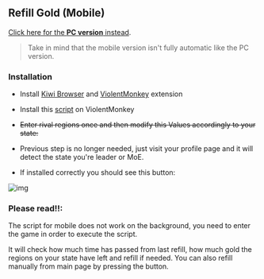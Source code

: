 ## Refill Gold (Mobile)

[Click here for the **PC version** instead](https://rr-tools.eu/mod/7).

> Take in mind that the mobile version isn't fully automatic like the PC version.

### Installation

- Install [Kiwi Browser][kiwi] and [ViolentMonkey][vm] extension

- Install this [script][myscript] on ViolentMonkey

- ~~Enter rival regions once and then modify this Values accordingly to your state:~~

- Previous step is no longer needed, just visit your profile page and it will detect the state you're leader or MoE.

- If installed correctly you should see this button:

![img]

### Please read!!:

The script for mobile does not work on the background, you need to enter the game in order to execute the script.

It will check how much time has passed from last refill, how much gold the regions on your state have left and refill if needed. You can also refill manually from main page by pressing the button.

[kiwi]: https://play.google.com/store/apps/details?id=com.kiwibrowser.browser
[vm]: https://chrome.google.com/webstore/detail/violentmonkey/jinjaccalgkegednnccohejagnlnfdag
[myscript]: https://github.com/pbl0/rr-scripts/raw/main/scripts/refill-gold/mobile/RefillGold.user.js
[img]: assets/rr-scripts/scripts/refill-gold/screen.png
[values]: assets/rr-scripts/scripts/refill-gold/values.jpg
